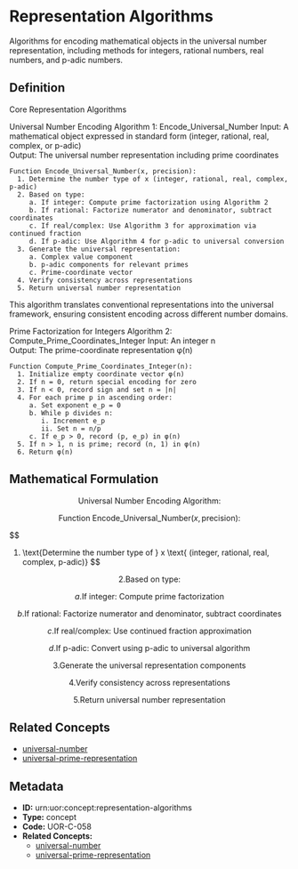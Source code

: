 # Representation Algorithms

Algorithms for encoding mathematical objects in the universal number representation, including methods for integers, rational numbers, real numbers, and p-adic numbers.

## Definition

Core Representation Algorithms

Universal Number Encoding
Algorithm 1: Encode_Universal_Number
Input: A mathematical object expressed in standard form (integer, rational, real, complex, or p-adic)  
Output: The universal number representation including prime coordinates

```
Function Encode_Universal_Number(x, precision):
  1. Determine the number type of x (integer, rational, real, complex, p-adic)
  2. Based on type:
     a. If integer: Compute prime factorization using Algorithm 2
     b. If rational: Factorize numerator and denominator, subtract coordinates
     c. If real/complex: Use Algorithm 3 for approximation via continued fraction
     d. If p-adic: Use Algorithm 4 for p-adic to universal conversion
  3. Generate the universal representation:
     a. Complex value component
     b. p-adic components for relevant primes
     c. Prime-coordinate vector
  4. Verify consistency across representations
  5. Return universal number representation
```

This algorithm translates conventional representations into the universal framework, ensuring consistent encoding across different number domains.

Prime Factorization for Integers
Algorithm 2: Compute_Prime_Coordinates_Integer
Input: An integer n  
Output: The prime-coordinate representation φ(n)

```
Function Compute_Prime_Coordinates_Integer(n):
  1. Initialize empty coordinate vector φ(n)
  2. If n = 0, return special encoding for zero
  3. If n < 0, record sign and set n = |n|
  4. For each prime p in ascending order:
     a. Set exponent e_p = 0
     b. While p divides n:
        i. Increment e_p
        ii. Set n = n/p
     c. If e_p > 0, record (p, e_p) in φ(n)
  5. If n > 1, n is prime; record (n, 1) in φ(n)
  6. Return φ(n)
```

## Mathematical Formulation

$$
\text{Universal Number Encoding Algorithm:}
$$

$$
\text{Function Encode\_Universal\_Number}(x, \text{precision}):
$$

$$
1. \text{Determine the number type of } x \text{ (integer, rational, real, complex, p-adic)}
$$

$$
2. \text{Based on type:}
$$

$$
   a. \text{If integer: Compute prime factorization}
$$

$$
   b. \text{If rational: Factorize numerator and denominator, subtract coordinates}
$$

$$
   c. \text{If real/complex: Use continued fraction approximation}
$$

$$
   d. \text{If p-adic: Convert using p-adic to universal algorithm}
$$

$$
3. \text{Generate the universal representation components}
$$

$$
4. \text{Verify consistency across representations}
$$

$$
5. \text{Return universal number representation}
$$

## Related Concepts

- [universal-number](./universal-number.md)
- [universal-prime-representation](./universal-prime-representation.md)

## Metadata

- **ID:** urn:uor:concept:representation-algorithms
- **Type:** concept
- **Code:** UOR-C-058
- **Related Concepts:**
  - [universal-number](./universal-number.md)
  - [universal-prime-representation](./universal-prime-representation.md)
